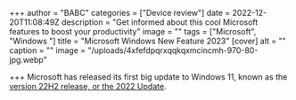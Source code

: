 +++
author = "BABC"
categories = ["Device review"]
date = 2022-12-20T11:08:49Z
description = "Get informed about this cool Microsoft features to boost your productivity"
image = ""
tags = ["Microsoft", "Windows "]
title = "Microsoft Windows New Feature 2023"
[cover]
alt = ""
caption = ""
image = "/uploads/4xfefdpqrxqqkqxmcincmh-970-80-jpg.webp"

+++
Microsoft has released its first big update to Windows 11, known as the [version 22H2 release, or the 2022 Update](https://www.windowscentral.com/windows-11-version-22h2).